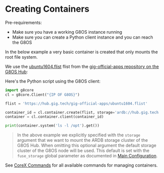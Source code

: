 # Creating Containers

Pre-requirements:

- Make sure you have a working G8OS instance running
- Make sure you can create a Python client instance and you can reach the G8OS

In the below example a very basic container is created that only mounts the root file system.

We use the [ubuntu1604.flist](https://hub.gig.tech/gig-official-apps/ubuntu1604.flist.md) flist from the [gig-official-apps repository on the G8OS Hub](https://hub.gig.tech/gig-official-apps):

[](flist.png)

Here's the Python script using the G8OS client:

```python
import g8core
cl = g8core.Client("{IP OF G8OS}")

flist = 'https://hub.gig.tech/gig-official-apps/ubuntu1604.flist'

container_id = cl.container.create(flist, storage='ardb://hub.gig.tech:16379')
container = cl.container.client(container_id)

print(container.system('ls -l /opt').get())
```

> In the above example we explicitly specified with the `storage` argument that we want to mount the ARDB storage cluster of the G8OS Hub. When omitting this optional argument the default storage cluster of the G8OS node will be used. This default is set with the `fuse_storage` global parameter as documented in [Main Configuration](../config/main.md).

See [CoreX Commands](../interacting/commands/corex.md) for all available commands for managing containers.
